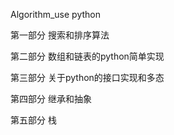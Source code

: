 Algorithm_use python

第一部分 搜索和排序算法

第二部分 数组和链表的python简单实现

第三部分 关于python的接口实现和多态

第四部分 继承和抽象

第五部分 栈
